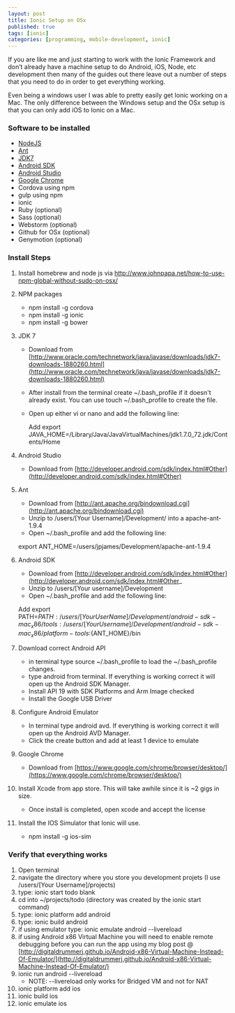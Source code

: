 ```yaml
---
layout: post
title: Ionic Setup on OSx
published: true
tags: [ionic]
categories: [programming, mobile-development, ionic]
---
```


If you are like me and just starting to work with the Ionic Framework and don’t already have a machine setup to do Android, iOS, Node, etc development then many of the guides out there leave out a number of steps that you need to do in order to get everything working.

Even being a windows user I was able to pretty easily get Ionic working on a Mac.  The only difference between the Windows setup and the OSx setup is that you can only add iOS to Ionic on a Mac.  

### Software to be installed

- [NodeJS](https://nodejs.org)
- [Ant](https://chocolatey.org/packages/ant)
- [JDK7](https://chocolatey.org/packages/jdk7)
- [Android SDK](https://chocolatey.org/packages/android-sdk)
- [Android Studio](https://chocolatey.org/packages/AndroidStudio)
- [Google Chrome](https://chocolatey.org/packages/GoogleChrome)
- Cordova using npm
- gulp using npm
- ionic 
- Ruby (optional)
- Sass (optional)
- Webstorm (optional)
- Github for OSx (optional)
- Genymotion (optional)

### Install Steps
1. Install homebrew  and node js via http://www.johnpapa.net/how-to-use-npm-global-without-sudo-on-osx/
2. NPM packages 
	- npm install -g cordova
	- npm install -g ionic
    - npm install -g bower
3. JDK 7
	- Download from [http://www.oracle.com/technetwork/java/javase/downloads/jdk7-downloads-1880260.html](http://www.oracle.com/technetwork/java/javase/downloads/jdk7-downloads-1880260.html)
	- After install from the terminal create ~/.bash_profile if it doesn't already exist.  You can use touch ~/.bash_profile to create the file.
    - Open up either vi or nano and add the following line:    
    
		Add export JAVA_HOME=/Library/Java/JavaVirtualMachines/jdk1.7.0_72.jdk/Contents/Home

4. Android Studio
	- Download from [http://developer.android.com/sdk/index.html#Other](http://developer.android.com/sdk/index.html#Other)
5. Ant
	- Download from [http://ant.apache.org/bindownload.cgi](http://ant.apache.org/bindownload.cgi)
    - Unzip to /users/[Your Username]/Development/ into a apache-ant-1.9.4
    - Open ~/.bash_profile and add the following line:
    
    export ANT_HOME=/users/jpjames/Development/apache-ant-1.9.4
    
6. Android SDK 
	* Download from [http://developer.android.com/sdk/index.html#Other](http://developer.android.com/sdk/index.html#Other_
    - Unzip to /users/[Your username]/Development
	- Open ~/.bash_profile and add the following line:
	
    Add export PATH=${PATH}:/users/[Your UserName]/Development/android-sdk-mac_x86/tools:/users/[Your Username]/Development/android-sdk-mac_x86/platform-tools:${ANT_HOME}/bin
7. Download correct Android API 
	- in terminal type source ~/.bash_profile to load the ~/.bash_profile changes.
    - type android from terminal.  If everything is working correct it will open up the Android SDK Manager.
	- Install API 19  with SDK Platforms and Arm Image checked
	- Install the Google USB Driver 
8. Configure Android Emulator
	* In terminal type android avd.  If everything is working correct it will open up the Android AVD Manager.
	* Click the create button and add at least 1 device to emulate
9. Google Chrome
	- Download from [https://www.google.com/chrome/browser/desktop/](https://www.google.com/chrome/browser/desktop/)
10. Install Xcode from app store.  This will take awhile since it is ~2 gigs in size.
	- Once install is completed, open xcode and accept the license
11. Install the IOS Simulator that Ionic will use.
	* npm install -g ios-sim
   
### Verify that everything works

1. Open terminal
2. navigate the directory where you store you development projets (I use /users/[Your Username]/projects)
3. type: ionic start todo blank
4. cd into ~/projects/todo  (directory was created by the ionic start command)
5. type: ionic platform add android
6. type: ionic build android
7. if using emulator type: ionic emulate android --livereload
8. if using Android x86 Virtual Machine you will need to enable remote debugging before you can run the app using my blog post @ [http://digitaldrummerj.github.io/Android-x86-Virtual-Machine-Instead-Of-Emulator/](http://digitaldrummerj.github.io/Android-x86-Virtual-Machine-Instead-Of-Emulator/)
9. ionic run android --livereload
	- NOTE: --livereload only works for Bridged VM and not for NAT
10. ionic platform add ios
11. ionic build ios
12. ionic emulate ios
